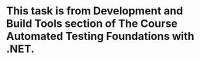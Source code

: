# This task is from Development and Build Tools section of The Course Automated Testing Foundations with .NET.
